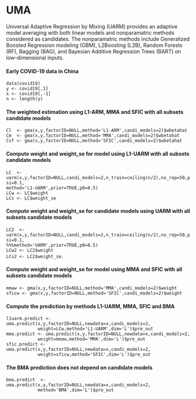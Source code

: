 # UMA
Universal Adaptive Regression by Mixing (UARM) provides an adaptive model averaging with both linear models and nonparamatric methods considered as candidates. The nonparamatric methods include Generalized Boosted Regression modeling (GBM), L2Boosting (L2B), Random Forests (RF), Bagging (BAG), and Bayesian Additive Regression Trees (BART) on low-dimensional inputs.

#### Early COVID-19 data in China
`data(covid19)`  
`y <- covid19[,1]`  
`x <- covid19[,-1]`  
`n <- length(y)`  

#### The weighted estimation using L1-ARM, MMA and SFIC with all subsets candidate models
`Cl  <- gma(x,y,factorID=NULL,method='L1-ARM',candi_models=2)$wbetahat`  
`Cm  <- gma(x,y,factorID=NULL,method='MMA',candi_models=2)$wbetahat`  
`Csf <- gma(x,y,factorID=NULL,method='SFIC',candi_models=2)$wbetahat`  

#### Compute weight and weight_se for model using L1-UARM with all subsets candidate models
`LC  <- uarm(x,y,factorID=NULL,candi_models=2,n_train=ceiling(n/2),no_rep=50,psi=0.1,`  
`method='L1-UARM',prior=TRUE,p0=0.5)`    
`LCw <- LC$weight`    
`LCs <- LC$weight_se`  

#### Compute weight and weight_se for candidate models using UARM with all subsets candidate models
`LC2  <- uarm(x,y,factorID=NULL,candi_models=2,n_train=ceiling(n/2),no_rep=50,psi=0.1,`  
`%%%method='UARM',prior=TRUE,p0=0.5)`    
`LCw2 <- LC2$weight`    
`LCs2 <- LC2$weight_se`. 

#### Compute weight and weight_se for model using MMA and SFIC with all subsets candidate models
`mmaw <- gma(x,y,factorID=NULL,method='MMA',candi_models=2)$weight`    
`sficw <- gma(x,y,factorID=NULL,method='SFIC',candi_models=2)$weight`  

#### Compute the prediction by methods L1-UARM, MMA, SFIC and BMA
`l1uarm.predict <- uma.predict(x,y,factorID=NULL,newdata=x,candi_models=2,`  
`            weight=LCw,method='L1-UARM',dim='L')$pre_out`    
`mma.predict <- uma.predict(x,y,factorID=NULL,newdata=x,candi_models=2,`  
`            weight=mmaw,method='MMA',dim='L')$pre_out`  
`sfic.predict <- uma.predict(x,y,factorID=NULL,newdata=x,candi_models=2,`  
`            weight=sficw,method='SFIC',dim='L')$pre_out`  

#### The BMA prediction does not depend on candidate models
`bma.predict  <- uma.predict(x,y,factorID=NULL,newdata=x,candi_models=2,`  
`            method='BMA',dim='L')$pre_out`
